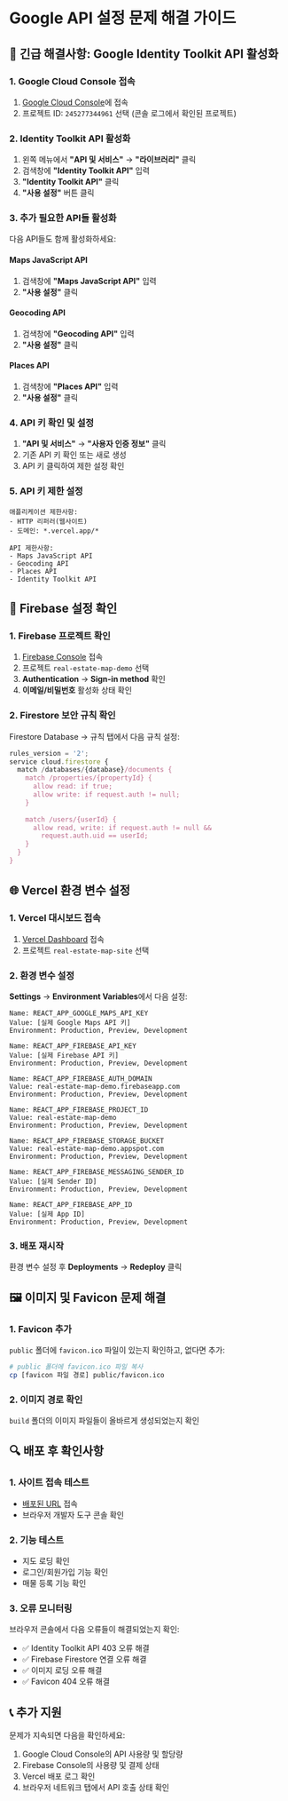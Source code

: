 # Google API 설정 문제 해결 가이드

## 🚨 긴급 해결사항: Google Identity Toolkit API 활성화

### 1. Google Cloud Console 접속
1. [Google Cloud Console](https://console.cloud.google.com/)에 접속
2. 프로젝트 ID: `245277344961` 선택 (콘솔 로그에서 확인된 프로젝트)

### 2. Identity Toolkit API 활성화
1. 왼쪽 메뉴에서 **"API 및 서비스"** → **"라이브러리"** 클릭
2. 검색창에 **"Identity Toolkit API"** 입력
3. **"Identity Toolkit API"** 클릭
4. **"사용 설정"** 버튼 클릭

### 3. 추가 필요한 API들 활성화
다음 API들도 함께 활성화하세요:

#### Maps JavaScript API
1. 검색창에 **"Maps JavaScript API"** 입력
2. **"사용 설정"** 클릭

#### Geocoding API
1. 검색창에 **"Geocoding API"** 입력
2. **"사용 설정"** 클릭

#### Places API
1. 검색창에 **"Places API"** 입력
2. **"사용 설정"** 클릭

### 4. API 키 확인 및 설정
1. **"API 및 서비스"** → **"사용자 인증 정보"** 클릭
2. 기존 API 키 확인 또는 새로 생성
3. API 키 클릭하여 제한 설정 확인

### 5. API 키 제한 설정
```
애플리케이션 제한사항:
- HTTP 리퍼러(웹사이트)
- 도메인: *.vercel.app/*

API 제한사항:
- Maps JavaScript API
- Geocoding API
- Places API
- Identity Toolkit API
```

## 🔧 Firebase 설정 확인

### 1. Firebase 프로젝트 확인
1. [Firebase Console](https://console.firebase.google.com/) 접속
2. 프로젝트 `real-estate-map-demo` 선택
3. **Authentication** → **Sign-in method** 확인
4. **이메일/비밀번호** 활성화 상태 확인

### 2. Firestore 보안 규칙 확인
Firestore Database → 규칙 탭에서 다음 규칙 설정:

```javascript
rules_version = '2';
service cloud.firestore {
  match /databases/{database}/documents {
    match /properties/{propertyId} {
      allow read: if true;
      allow write: if request.auth != null;
    }
    
    match /users/{userId} {
      allow read, write: if request.auth != null && 
        request.auth.uid == userId;
    }
  }
}
```

## 🌐 Vercel 환경 변수 설정

### 1. Vercel 대시보드 접속
1. [Vercel Dashboard](https://vercel.com/dashboard) 접속
2. 프로젝트 `real-estate-map-site` 선택

### 2. 환경 변수 설정
**Settings** → **Environment Variables**에서 다음 설정:

```
Name: REACT_APP_GOOGLE_MAPS_API_KEY
Value: [실제 Google Maps API 키]
Environment: Production, Preview, Development

Name: REACT_APP_FIREBASE_API_KEY
Value: [실제 Firebase API 키]
Environment: Production, Preview, Development

Name: REACT_APP_FIREBASE_AUTH_DOMAIN
Value: real-estate-map-demo.firebaseapp.com
Environment: Production, Preview, Development

Name: REACT_APP_FIREBASE_PROJECT_ID
Value: real-estate-map-demo
Environment: Production, Preview, Development

Name: REACT_APP_FIREBASE_STORAGE_BUCKET
Value: real-estate-map-demo.appspot.com
Environment: Production, Preview, Development

Name: REACT_APP_FIREBASE_MESSAGING_SENDER_ID
Value: [실제 Sender ID]
Environment: Production, Preview, Development

Name: REACT_APP_FIREBASE_APP_ID
Value: [실제 App ID]
Environment: Production, Preview, Development
```

### 3. 배포 재시작
환경 변수 설정 후 **Deployments** → **Redeploy** 클릭

## 🖼️ 이미지 및 Favicon 문제 해결

### 1. Favicon 추가
`public` 폴더에 `favicon.ico` 파일이 있는지 확인하고, 없다면 추가:

```bash
# public 폴더에 favicon.ico 파일 복사
cp [favicon 파일 경로] public/favicon.ico
```

### 2. 이미지 경로 확인
`build` 폴더의 이미지 파일들이 올바르게 생성되었는지 확인

## 🔍 배포 후 확인사항

### 1. 사이트 접속 테스트
- [배포된 URL](https://real-estate-map-site-fvsn3bkyi-paproperty.vercel.app) 접속
- 브라우저 개발자 도구 콘솔 확인

### 2. 기능 테스트
- 지도 로딩 확인
- 로그인/회원가입 기능 확인
- 매물 등록 기능 확인

### 3. 오류 모니터링
브라우저 콘솔에서 다음 오류들이 해결되었는지 확인:
- ✅ Identity Toolkit API 403 오류 해결
- ✅ Firebase Firestore 연결 오류 해결
- ✅ 이미지 로딩 오류 해결
- ✅ Favicon 404 오류 해결

## 📞 추가 지원

문제가 지속되면 다음을 확인하세요:
1. Google Cloud Console의 API 사용량 및 할당량
2. Firebase Console의 사용량 및 결제 상태
3. Vercel 배포 로그 확인
4. 브라우저 네트워크 탭에서 API 호출 상태 확인 